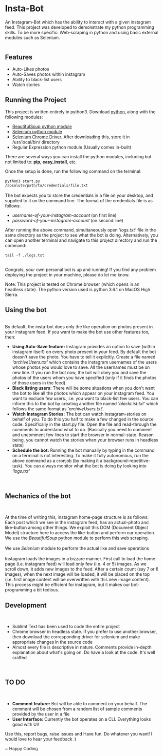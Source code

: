 # Insta-Bot
An Instagram-Bot which has the ability to interact with a given instagram feed. This project was developed to demonstrate my python programming skills. To be more specific: Web-scraping in python and using basic external modules such as Selenium.

<img src="" />

<h2>Features</h2>
<ul>
  <li>Auto-Likes photos</li>
  <li>Auto-Saves photos within instagram</li>
  <li>Ability to black-list users</li>
  <li>Watch stories</li>
</ul>

<h2>Running the Project</h2>
This project is written entirely in python3. Download <a href="https://www.python.org/downloads/">python</a>, along with the following modules:
<ul>
  <li><a href="https://pypi.python.org/pypi/beautifulsoup4">BeautifulSoup python module</a></li>
  <li><a href="https://pypi.python.org/pypi/selenium">Selenium python module</a></li>
  <li><a href="https://sites.google.com/a/chromium.org/chromedriver/downloads">Selenium Chrome Driver</a>. After downloading this, store it in /usr/local/bin/ directory</li>
  <li>Regular Expression python module (Usually comes in-built)</li>
</ul>
There are several ways you can install the python modules, including but not limited to: <b>pip</b>, <b>easy_install</b>, etc.

Once the setup is done, run the following command on the terminal:<br>
<br><code>python3 start.py /absolute/path/to/credentials/file.txt</code><br><br>
The bot expects you to store the credentials in a file on your desktop, and supplied to it on the command line. The format of the credentials file is as follows:<br>
<ul>
  <li><i>username-of-your-instagram-account</i> (on first line)</li>
  <li><i>password-of-your-instagram-account</i> (on second line)</li>
</ul>

After running the above command, simultaneously open <i>'logs.txt'</i> file in the same directory as the project to see what the bot is doing. Alternatively, you can open another terminal and navigate to this project directory and run the command:<br>
<br><code>tail -f ./logs.txt</code><br><br>

Congrats, your own personal bot is up and running! If you find any problem deploying the project in your machine, please do let me know.

Note: This project is tested on Chrome browser (which opens in an headless state). The python version used is python 3.6.1 on MacOS High Sierra.<br>

<h2>Using the bot</h2><br>
By default, the insta-bot does only the like operation on photos present in your instagram feed. If you want to make the bot use other features too, then:
<ul>
  <li><b>Using Auto-Save feature:</b> Instagram provides an option to save (within instagram itself) on every photo present in your feed. By default the bot doesn't save the photo. You have to tell it explicitly. Create a file named <i>'archiveUsers.txt'</i> which contains the instagram usernames of the users whose photos you would love to save. All the usernames must be on new line. If you run the bot now, the bot will obey you and save the photos of the users whom you have specified (only if it finds the photos of those users in the feed).</li>
  <li><b>Black listing users:</b> There will be some situations when you don't want the bot to like all the photos which appear on your instagram feed. You want to exclude few users., i.e. you want to black-list few users. You can inform this to the bot by creating another file named <i>'blackList.txt'</i> which follows the same format as <i>'archiveUsers.txt'</i>.</li>
  <li><b>Watch Instagram Stories:</b> The bot can watch instagram-stories on behalf of you. To do this you half to make a few changed in the source code. Specifically in the start.py file. Open the file and read-through the comments to understand what to do. (Basically you need to comment and uncomment few lines to start the browser in normal-state. Reason being, you cannot watch the stories when your browser runs in headless state)</li>
  <li><b>Schedule the bot:</b> Running the bot manually by typing in the command on a terminal is not interesting. To make it fully autonomous, run the above command as a cronjob (by making it a background-repetitive-task). You can always monitor what the bot is doing by looking into <i>'logs.txt'</i></li>
</ul><br>

<h2>Mechanics of the bot</h2><br>

At the time of writing this, instagram home-page structure is as follows:
Each post which we see in the instagram feed, has an actual-photo and like-button among other things.
We exploit this DOM (Document Object Model) structure here to access the like-button and perform our operation. We use the <i>BeautifulSoup</i> python module to perform this web scraping.<br><br>
We use <i>Selenium</i> module to perform the actual like and save operations<br><br>
Instagram loads the images in a bizzare manner. First call to load the home-page (i.e. instagram feed) will load only few (i.e. 4 or 5) images. As we scroll down, it adds new images to the feed. After a certain count (say 7 or 8 images), when the next image will be loaded, it will be placed on the top (i.e. first image content will be overwritten with this new image content). This process might be efficient for instagram, but it makes our bot-programming a bit tedious.<br>

<h2>Development</h2><br>
<ul>
  <li>Sublimt Text has been used to code the entire project</li>
  <li>Chrome browser in headless state. If you prefer to use another browser, then download the corresponding driver for selenium and make appropriate changes in the source code</li>
  <li>Almost every file is descriptive in nature. Comments provide in-depth explanation about what's going on. Do have a look at the code. It's well crafted</li>
</ul><br>

<h2>TO DO</h2><br>
<ul>
  <li><b>Comment feature:</b> Bot will be able to comment on your behalf. The comment will be chosen from a random list of sample comments provided by the user in a file</li>
  <li><b>User Interface: </b> Currently the bot operates on a CLI. Everything looks good with UI!</li>
</ul>

Use this, report bugs, raise issues and Have fun. Do whatever you want! I would love to hear your feedback :)

~ Happy Coding
